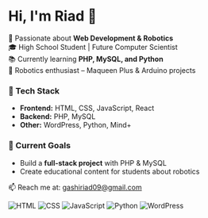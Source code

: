 # Hi, I'm Riad 👋

🚀 Passionate about **Web Development & Robotics**  
🎓 High School Student | Future Computer Scientist  
📚 Currently learning **PHP, MySQL, and Python**  
🤖 Robotics enthusiast – Maqueen Plus & Arduino projects  

### 🔧 Tech Stack
- **Frontend:** HTML, CSS, JavaScript, React
- **Backend:** PHP, MySQL
- **Other:** WordPress, Python, Mind+

### 🌱 Current Goals
- Build a **full-stack project** with PHP & MySQL
- Create educational content for students about robotics

📫 Reach me at: gashiriad09@gmail.com

![HTML](https://img.shields.io/badge/Code-HTML-orange?logo=html5)
![CSS](https://img.shields.io/badge/Code-CSS-blue?logo=css3)
![JavaScript](https://img.shields.io/badge/Code-JS-yellow?logo=javascript)
![Python](https://img.shields.io/badge/Code-Python-3776AB?logo=python)
![WordPress](https://img.shields.io/badge/CMS-WordPress-21759B?logo=wordpress)
